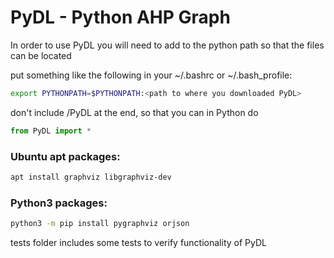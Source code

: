 # PyDL - Python AHP Graph
In order to use PyDL you will need to add to the python path so
that the files can be located

put something like the following in your ~/.bashrc or ~/.bash_profile:
```Bash
export PYTHONPATH=$PYTHONPATH:<path to where you downloaded PyDL>
```
don't include /PyDL at the end, so that you can in Python do
```Python
from PyDL import *
```
### Ubuntu apt packages:
```Bash
apt install graphviz libgraphviz-dev
```
### Python3 packages:
```Bash
python3 -m pip install pygraphviz orjson
```

tests folder includes some tests to verify functionality of PyDL
